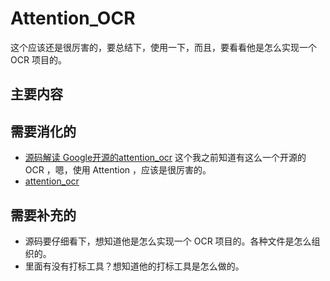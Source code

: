# Attention_OCR

这个应该还是很厉害的，要总结下，使用一下，而且，要看看他是怎么实现一个 OCR 项目的。

## 主要内容


## 需要消化的

- [源码解读 Google开源的attention_ocr](https://zhuanlan.zhihu.com/p/44660574) 这个我之前知道有这么一个开源的 OCR ，嗯，使用 Attention ，应该是很厉害的。
- [attention_ocr](https://github.com/tensorflow/models/tree/master/research/attention_ocr)


## 需要补充的

- 源码要仔细看下，想知道他是怎么实现一个 OCR 项目的。各种文件是怎么组织的。
- 里面有没有打标工具？想知道他的打标工具是怎么做的。
